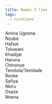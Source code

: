 ```yaml
---
title: Names I like
tags:
  - curations
---
```

Amina 
Ugonna  
Nzube  
Hafsat  
Toluwani  
Khadijat  
Haruna  
Chinonye  
Temilola/Temilade  
Ronke  
Safiya  
Nkiru  
Osaze  
Nnena